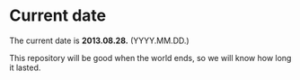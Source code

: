 # Current date

The current date is **2013.08.28.** (YYYY.MM.DD.)

This repository will be good when the world ends, so we will know how long it lasted.